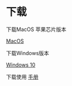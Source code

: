 # 下载

下载MacOS 苹果芯片版本

<a href='https://www.jianguoyun.com/p/DahrmbwQ-MmzBhidqtAEIAA'>MacOS</a>

下载Windows版本

<a href='https://www.jianguoyun.com/p/DQ2PjiIQ-MmzBhiXqtAEIAA'>Windows 10</a>

下载使用
<a href="/files/Slice3.0 manual.pdf" download>手册</a>